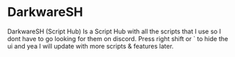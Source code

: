 # DarkwareSH
DarkwareSH (Script Hub) Is a Script Hub with all the scripts that I use so I dont have to go looking for them on discord. Press right shift or ` to hide the ui and yea I will update with more scripts & features later.
